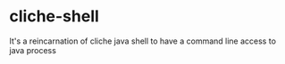 cliche-shell
============

It's a reincarnation of cliche java shell to have a command line access to java process